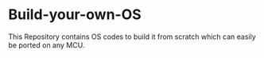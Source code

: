 # Build-your-own-OS
This Repository contains OS codes to build it from scratch which can easily be ported on any MCU.
